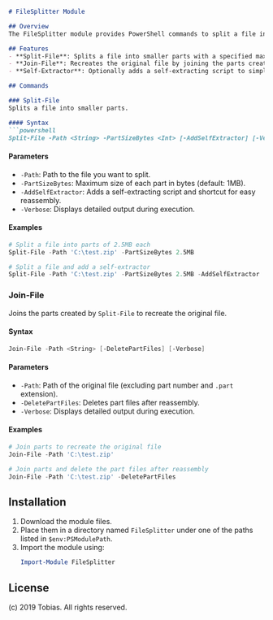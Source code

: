 ```md
# FileSplitter Module

## Overview
The FileSplitter module provides PowerShell commands to split a file into multiple parts and to join those parts to recreate the original file. It is useful for handling large files by breaking them into smaller, manageable chunks.

## Features
- **Split-File**: Splits a file into smaller parts with a specified maximum size.
- **Join-File**: Recreates the original file by joining the parts created by `Split-File`.
- **Self-Extractor**: Optionally adds a self-extracting script to simplify the process of joining parts.

## Commands

### Split-File
Splits a file into smaller parts.

#### Syntax
```powershell
Split-File -Path <String> -PartSizeBytes <Int> [-AddSelfExtractor] [-Verbose]
```

#### Parameters
- `-Path`: Path to the file you want to split.
- `-PartSizeBytes`: Maximum size of each part in bytes (default: 1MB).
- `-AddSelfExtractor`: Adds a self-extracting script and shortcut for easy reassembly.
- `-Verbose`: Displays detailed output during execution.

#### Examples
```powershell
# Split a file into parts of 2.5MB each
Split-File -Path 'C:\test.zip' -PartSizeBytes 2.5MB

# Split a file and add a self-extractor
Split-File -Path 'C:\test.zip' -PartSizeBytes 2.5MB -AddSelfExtractor
```

### Join-File
Joins the parts created by `Split-File` to recreate the original file.

#### Syntax
```powershell
Join-File -Path <String> [-DeletePartFiles] [-Verbose]
```

#### Parameters
- `-Path`: Path of the original file (excluding part number and `.part` extension).
- `-DeletePartFiles`: Deletes part files after reassembly.
- `-Verbose`: Displays detailed output during execution.

#### Examples
```powershell
# Join parts to recreate the original file
Join-File -Path 'C:\test.zip'

# Join parts and delete the part files after reassembly
Join-File -Path 'C:\test.zip' -DeletePartFiles
```

## Installation
1. Download the module files.
2. Place them in a directory named `FileSplitter` under one of the paths listed in `$env:PSModulePath`.
3. Import the module using:
    ```powershell
    Import-Module FileSplitter
    ```

## License
(c) 2019 Tobias. All rights reserved.
```